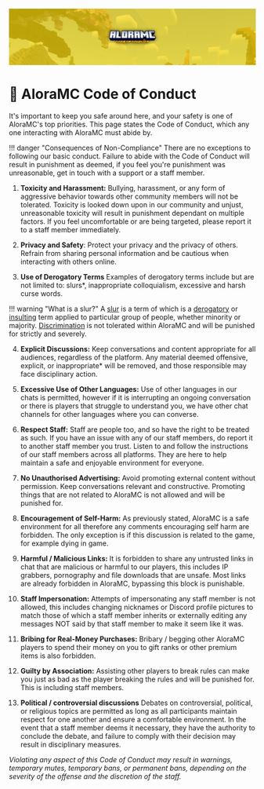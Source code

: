 ![Alora Code of Conduct](../assets/image.png)

# 📔 AloraMC Code of Conduct

It's important to keep you safe around here, and your safety is one of AloraMC's top priorities. This page states the Code of Conduct, which any one interacting with AloraMC must abide by.

!!! danger "Consequences of Non-Compliance"
    There are no exceptions to following our basic conduct. Failure to abide with the Code of Conduct will result in punishment as deemed, if you feel you're punishment was unreasonable, get in touch with a support or a staff member.



1. **Toxicity and Harassment:** Bullying, harassment, or any form of aggressive behavior towards other community members will not be tolerated. Toxicity is looked down upon in our community and unjust, unreasonable toxicity will result in punishment dependant on multiple factors. If you feel uncomfortable or are being targeted, please report it to a staff member immediately. 

2. **Privacy and Safety**: Protect your privacy and the privacy of others. Refrain from sharing personal information and be cautious when interacting with others online. 

3. **Use of Derogatory Terms**
Examples of derogatory terms include but are not limited to: slurs*, inappropriate colloquialism, excessive and harsh curse words.

!!! warning "What is a slur?"
    A [slur](https://duckduckgo.com/&q=slur) is a term of which is a [derogatory](https://duckduckgo.com/&q=derogatory) or [insulting](https://duckduckgo.com/&q=insulting) term applied to particular group of people, whether minority or majority. [Discrimination](https://www.duckduckgo.com/&q=discrimination+meaning) is not tolerated within AloraMC and will be punished for strictly and severely.


4. **Explicit Discussions:** Keep conversations and content appropriate for all audiences, regardless of the platform. Any material deemed offensive, explicit, or inappropriate* will be removed, and those responsible may face disciplinary action.

5. **Excessive Use of Other Languages:**
Use of other languages in our chats is permitted, however if it is interrupting an ongoing conversation or there is players that struggle to understand you, we have other chat channels for other languages where you can converse.

6. **Respect Staff:** Staff are people too, and so have the right to be treated as such. If you have an issue with any of our staff members, do report it to another staff member you trust. Listen to and follow the instructions of our staff members across all platforms. They are here to help maintain a safe and enjoyable environment for everyone.

7. **No Unauthorised Advertising:** Avoid promoting external content without permission. Keep conversations relevant and constructive. Promoting things that are not related to AloraMC is not allowed and will be punished for.

8. **Encouragement of Self-Harm:** As previously stated, AloraMC is a safe environment for all therefore any comments encouraging self harm are forbidden. The only exception is if this discussion is related to the game, for example dying in game.

9. **Harmful / Malicious Links:**
It is forbidden to share any untrusted links in chat that are malicious or harmful to our players, this includes IP grabbers, pornography and file downloads that are unsafe. Most links are already forbidden in AloraMC, bypassing this block is punishable.

10. **Staff Impersonation:**
Attempts of impersonating any staff member is not allowed, this includes changing nicknames or Discord profile pictures to match those of which a staff member inherits or externally editing any messages NOT said by that staff member to make it seem like it was.

11. **Bribing for Real-Money Purchases:**
Bribary / begging other AloraMC players to spend their money on you to gift ranks or other premium items is also forbidden.

12. **Guilty by Association:**
Assisting other players to break rules can make you just as bad as the player breaking the rules and will be punished for. This is including staff members.

13. **Political / controversial discussions**
Debates on controversial, political, or religious topics are permitted as long as all participants maintain respect for one another and ensure a comfortable environment. In the event that a staff member deems it necessary, they have the authority to conclude the debate, and failure to comply with their decision may result in disciplinary measures. 

*Violating any aspect of this Code of Conduct may result in warnings, temporary mutes, temporary bans, or permanent bans, depending on the severity of the offense and the discretion of the staff.*
